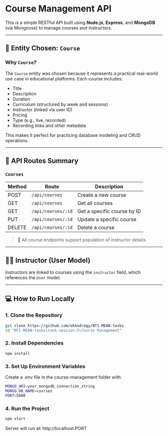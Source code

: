 # Course Management API

This is a simple RESTful API built using **Node.js**, **Express**, and **MongoDB** (via Mongoose) to manage courses and instructors.

---

## 🧠 Entity Chosen: `Course`

### Why `Course`?
The `Course` entity was chosen because it represents a practical real-world use case in educational platforms. Each course includes:
- Title
- Description
- Duration
- Curriculum (structured by week and sessions)
- Instructor (linked via user ID)
- Pricing
- Type (e.g., live, recorded)
- Recording links and other metadata

This makes it perfect for practicing database modeling and CRUD operations.

---

## 🚀 API Routes Summary

### `Courses`

| Method | Route                   | Description                       |
|--------|-------------------------|-----------------------------------|
| POST   | `/api/courses`          | Create a new course               |
| GET    | `/api/courses`          | Get all courses                   |
| GET    | `/api/courses/:id`      | Get a specific course by ID       |
| PUT    | `/api/courses/:id`      | Update a specific course          |
| DELETE | `/api/courses/:id`      | Delete a course                   |

> 🔁 All course endpoints support population of instructor details.

---

## 👨‍🏫 Instructor (User Model)

Instructors are linked to courses using the `instructor` field, which references the `User` model.

---

## 💻 How to Run Locally

### 1. Clone the Repository

```bash
git clone https://github.com/okhadragy/NTI-MEAN-tasks
cd "NTI-MEAN-tasks\task-session-5\Course Management"
```

### 2. Install Dependencies

```bash
npm install
```

### 3. Set Up Environment Variables

Create a .env file in the course-management folder with:

```bash
MONGO_URI=your_mongodb_connection_string
MONGO_DB_NAME=courses
PORT=5000
```

### 4. Run the Project

```bash
npm start
```

Server will run at: http://localhost:PORT

